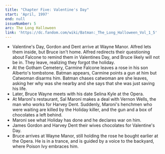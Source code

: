 ```yaml
---
title: "Chapter Five: Valentine's Day"
start: 'April, 1997'
end: null
issueNumber: 5
arc: The Long Halloween
link: 'https://dc.fandom.com/wiki/Batman:_The_Long_Halloween_Vol_1_5'
---
```


- Valentine's Day, Gordon and Dent arrive at Wayne Manor. Alfred lets them inside, but Bruce isn't home. Alfred redirects their questioning about Falcone to remind them in Valentines Day, and Bruce likely will not be in. They leave, realizing they forgot the holiday.
- At the Gotham Cemetery, Carmine Falcone leaves a rose in his son Alberto's tombstone. Batman appears, Carmine points a gun at him but Catwoman disarms him. Batman chases catwoman are she leaves, asking her why was she nearby and she says that she was just saving his life.
- Later, Bruce Wayne meets with his date Selina Kyle at the Opera.
- At Maroni's restaurant, Sal Maroni makes a deal with Vernon Wells, the man who works for Harvey Dent. Suddenly, Maroni's henchmen who were waiting are killed by the Holiday killer, and the gun and a box of chocolates a left behind.
- Maroni see what Holiday has done and he declares war on him.
- James Gordon and Harvey Dent their wives chocolates for Valentine's Day.
- Bruce arrives at Wayne Manor, still holding the rose he bought earlier at the Opera. He is in a trance, and is guided by a voice to the backyard, where Poison Ivy embraces him.
